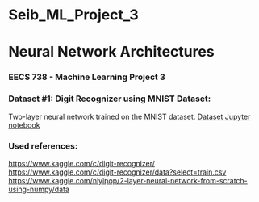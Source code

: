 # Seib_ML_Project_3

# Neural Network Architectures 

### EECS 738 - Machine Learning Project 3  

### Dataset #1: Digit Recognizer using MNIST Dataset: 
Two-layer neural network trained on the MNIST dataset.
[Dataset](https://www.kaggle.com/c/digit-recognizer/data?select=train.csv)
[Jupyter notebook]()


### Used references:  
https://www.kaggle.com/c/digit-recognizer/
https://www.kaggle.com/c/digit-recognizer/data?select=train.csv
https://www.kaggle.com/niyipop/2-layer-neural-network-from-scratch-using-numpy/data

